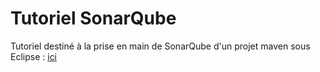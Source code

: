 # Tutoriel SonarQube

Tutoriel destiné à la prise en main de SonarQube d'un projet maven sous Eclipse : [ici](PriseEnMain_SonarMavenEclipse.md)

